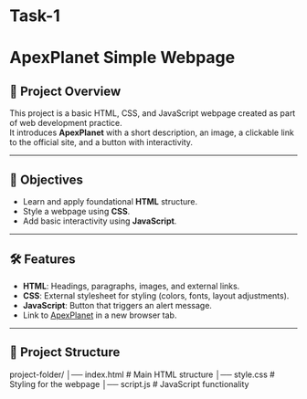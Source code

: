 # Task-1
# ApexPlanet Simple Webpage

## 📌 Project Overview
This project is a basic HTML, CSS, and JavaScript webpage created as part of web development practice.  
It introduces **ApexPlanet** with a short description, an image, a clickable link to the official site, and a button with interactivity.

---

## 🎯 Objectives
- Learn and apply foundational **HTML** structure.
- Style a webpage using **CSS**.
- Add basic interactivity using **JavaScript**.

---

## 🛠️ Features
- **HTML**: Headings, paragraphs, images, and external links.
- **CSS**: External stylesheet for styling (colors, fonts, layout adjustments).
- **JavaScript**: Button that triggers an alert message.
- Link to [ApexPlanet](https://apexplanet.in/) in a new browser tab.

---

## 📂 Project Structure
project-folder/
│── index.html # Main HTML structure
│── style.css # Styling for the webpage
│── script.js # JavaScript functionality
